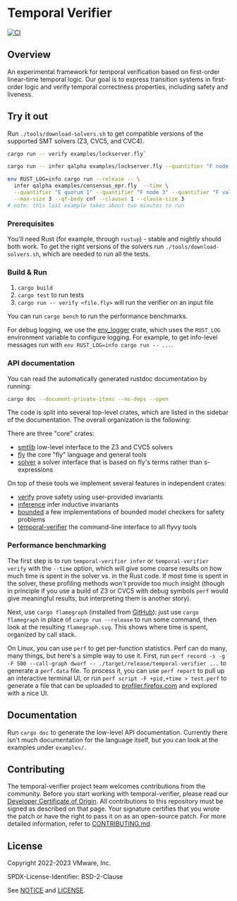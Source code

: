 # Temporal Verifier

[![CI](https://github.com/vmware-research/temporal-verifier/actions/workflows/build.yml/badge.svg)](https://github.com/vmware-research/temporal-verifier/actions/workflows/build.yml)

## Overview

An experimental framework for temporal verification based on
first-order linear-time temporal logic. Our goal is to express
transition systems in first-order logic and verify temporal
correctness properties, including safety and liveness.

## Try it out

Run `./tools/download-solvers.sh` to get compatible versions of the supported SMT solvers (Z3, CVC5, and CVC4).

```sh
cargo run -- verify examples/lockserver.fly`

cargo run -- infer qalpha examples/lockserver.fly --quantifier "F node 2" --qf-body cnf --clauses 1 --clause-size 3

env RUST_LOG=info cargo run --release -- \
  infer qalpha examples/consensus_epr.fly  --time \
  --quantifier "E quorum 1" --quantifier "F node 3" --quantifier "F value 1" \
  --max-size 3 --qf-body cnf --clauses 1 --clause-size 3
# note: this last example takes about two minutes to run
```

### Prerequisites

You'll need Rust (for example, through `rustup`) - stable and nightly should
both work. To get the right versions of the solvers run
`./tools/download-solvers.sh`, which are needed to run all the tests.

### Build & Run

1. `cargo build`
2. `cargo test` to run tests
3. `cargo run -- verify <file.fly>` will run the verifier on an input file

You can run `cargo bench` to run the performance benchmarks.

For debug logging, we use the
[env_logger](https://docs.rs/env_logger/latest/env_logger/) crate, which uses
the `RUST_LOG` environment variable to configure logging. For example, to get
info-level messages run with `env RUST_LOG=info cargo run -- ...`.

### API documentation

You can read the automatically generated rustdoc documentation by running:

```sh
cargo doc --document-private-items --no-deps --open
```

The code is split into several top-level crates, which are listed in the sidebar
of the documentation. The overall organization is the following:

There are three "core" crates:

* [smtlib](smtlib) low-level interface to the Z3 and CVC5 solvers
* [fly](fly) the core "fly" language and general tools
* [solver](solver) a solver interface that is based on fly's terms rather than
  s-expressions

On top of these tools we implement several features in independent crates:

* [verify](verify) prove safety using user-provided invariants
* [inference](inference) infer inductive invariants
* [bounded](bounded) a few implementations of bounded model checkers for safety problems
* [temporal-verifier](temporal-verifier) the command-line interface to all flyvy tools

### Performance benchmarking

The first step is to run `temporal-verifier infer` or `temporal-verifier verify`
with the `--time` option, which will give some coarse results on how much time
is spent in the solver vs. in the Rust code. If most time is spent in the
solver, these profiling methods won't provide too much insight (though in
principle if you use a build of Z3 or CVC5 with debug symbols `perf` would give
meaningful results, but interpreting them is another story).

Next, use `cargo flamegraph` (installed from
[GitHub](https://github.com/flamegraph-rs/flamegraph)): just use `cargo
flamegraph` in place of `cargo run --release` to run some command, then look at
the resulting `flamegraph.svg`. This shows where time is spent, organized by
call stack.

On Linux, you can use `perf` to get per-function statistics. Perf can do many,
many things, but here's a simple way to use it. First, run `perf record -s -g -F
500
--call-graph dwarf -- ./target/release/temporal-verifier ...` to generate a
`perf.data` file. To process it, you can use `perf report` to pull up an
interactive terminal UI, or run `perf script -F +pid,+time > test.perf` to
generate a file that can be uploaded to
[profiler.firefox.com](https://profiler.firefox.com) and explored with a nice
UI.

## Documentation

Run `cargo doc` to generate the low-level API documentation. Currently there
isn't much documentation for the language itself, but you can look at the
examples under `examples/`.

## Contributing

The temporal-verifier project team welcomes contributions from the community. Before you start working with temporal-verifier, please
read our [Developer Certificate of Origin](https://cla.vmware.com/dco). All contributions to this repository must be
signed as described on that page. Your signature certifies that you wrote the patch or have the right to pass it on
as an open-source patch. For more detailed information, refer to [CONTRIBUTING.md](CONTRIBUTING.md).

## License

Copyright 2022-2023 VMware, Inc.

SPDX-License-Identifier: BSD-2-Clause

See [NOTICE](NOTICE) and [LICENSE](LICENSE).

